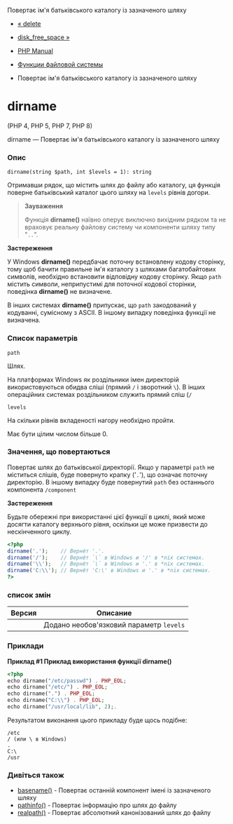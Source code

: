 Повертає ім'я батьківського каталогу із зазначеного шляху

-   [« delete](function.delete.html)
    
-   [disk\_free\_space »](function.disk-free-space.html)
    
-   [PHP Manual](index.html)
    
-   [Функции файловой системы](ref.filesystem.html)
    
-   Повертає ім'я батьківського каталогу із зазначеного шляху
    

# dirname

(PHP 4, PHP 5, PHP 7, PHP 8)

dirname — Повертає ім'я батьківського каталогу із зазначеного шляху

### Опис

```methodsynopsis
dirname(string $path, int $levels = 1): string
```

Отримавши рядок, що містить шлях до файлу або каталогу, ця функція поверне батьківський каталог цього шляху на `levels` рівнів догори.

> **Зауваження**
> 
> Функція **dirname()** наївно оперує виключно вихідним рядком та не враховує реальну файлову систему чи компоненти шляху типу "`..`".

**Застереження**

У Windows **dirname()** передбачає поточну встановлену кодову сторінку, тому щоб бачити правильне ім'я каталогу з шляхами багатобайтових символів, необхідно встановити відповідну кодову сторінку. Якщо `path` містить символи, неприпустимі для поточної кодової сторінки, поведінка **dirname()** не визначене.

В інших системах **dirname()** припускає, що `path` закодований у кодуванні, сумісному з ASCII. В іншому випадку поведінка функції не визначена.

### Список параметрів

`path`

Шлях.

На платформах Windows як роздільники імен директорій використовуються обидва сліші (прямий `/` і зворотний `\`). В інших операційних системах роздільником служить прямий сліш (`/`

`levels`

На скільки рівнів вкладеності нагору необхідно пройти.

Має бути цілим числом більше 0.

### Значення, що повертаються

Повертає шлях до батьківської директорії. Якщо у параметрі `path` не міститься слішів, буде повернуто крапку ('`.`'), що означає поточну директорію. В іншому випадку буде повернутий `path` без останнього компонента `/component`

**Застереження**

Будьте обережні при використанні цієї функції в циклі, який може досягти каталогу верхнього рівня, оскільки це може призвести до нескінченного циклу.

```php
<?php
dirname('.');    // Вернёт '.'.
dirname('/');    // Вернёт `\` в Windows и '/' в *nix системах.
dirname('\\');   // Вернёт `\` в Windows и '.' в *nix системах.
dirname('C:\\'); // Вернёт 'C:\' в Windows и '.' в *nix системах.
?>
```

### список змін

| Версия | Описание                                |
|--------|-----------------------------------------|
|        | Додано необов'язковий параметр `levels` |

### Приклади

**Приклад #1 Приклад використання функції **dirname()****

```php
<?php
echo dirname("/etc/passwd") . PHP_EOL;
echo dirname("/etc/") . PHP_EOL;
echo dirname(".") . PHP_EOL;
echo dirname("C:\\") . PHP_EOL;
echo dirname("/usr/local/lib", 2);.
```

Результатом виконання цього прикладу буде щось подібне:

```
/etc
/ (или \ в Windows)
.
C:\
/usr
```

### Дивіться також

-   [basename()](function.basename.html) - Повертає останній компонент імені із зазначеного шляху
-   [pathinfo()](function.pathinfo.html) - Повертає інформацію про шлях до файлу
-   [realpath()](function.realpath.html) - Повертає абсолютний канонізований шлях до файлу